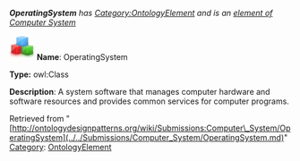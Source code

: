 ___OperatingSystem__ has [Category:OntologyElement](../../Category/OntologyElement.md "Category:OntologyElement") and is an [element of](../../Property/ElementOf.md "Property:ElementOf") [Computer System](../../Submissions/Computer_System.md "Submissions:Computer System")_


  




[![Class](../../images/thumb/2/27/Class.gif/45px-Class.gif)](../../Image/Class.gif.md "Class")
__Name__: OperatingSystem 


__Type:__ owl:Class 


__Description__: A system software that manages computer hardware and software resources and provides common services for computer programs. 





Retrieved from "[http://ontologydesignpatterns.org/wiki/Submissions:Computer\_System/OperatingSystem](../../Submissions/Computer_System/OperatingSystem.md)"
 [Category](http://ontologydesignpatterns.org/wiki/Special:Categories "Special:Categories"): [OntologyElement](../../Category/OntologyElement.md "Category:OntologyElement")
